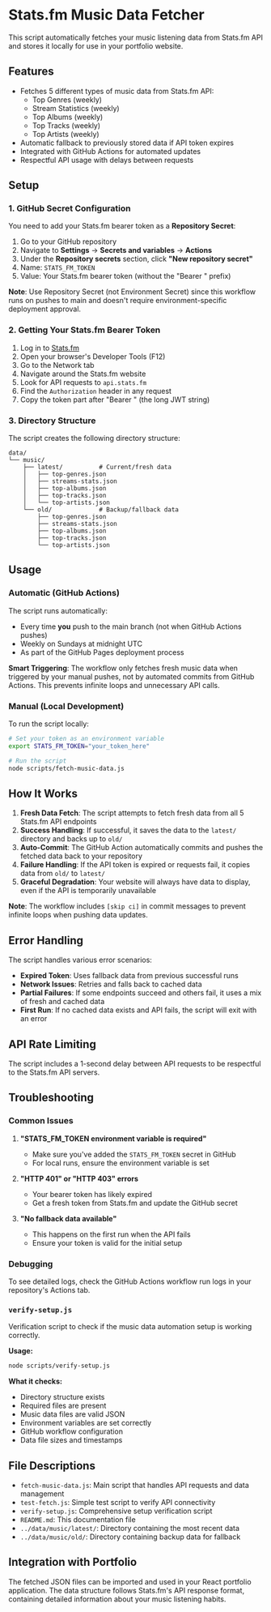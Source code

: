 # Stats.fm Music Data Fetcher

This script automatically fetches your music listening data from Stats.fm API and stores it locally for use in your portfolio website.

## Features

- Fetches 5 different types of music data from Stats.fm API:
  - Top Genres (weekly)
  - Stream Statistics (weekly)
  - Top Albums (weekly)
  - Top Tracks (weekly)
  - Top Artists (weekly)
- Automatic fallback to previously stored data if API token expires
- Integrated with GitHub Actions for automated updates
- Respectful API usage with delays between requests

## Setup

### 1. GitHub Secret Configuration

You need to add your Stats.fm bearer token as a **Repository Secret**:

1. Go to your GitHub repository
2. Navigate to **Settings** → **Secrets and variables** → **Actions**
3. Under the **Repository secrets** section, click **"New repository secret"**
4. Name: `STATS_FM_TOKEN`
5. Value: Your Stats.fm bearer token (without the "Bearer " prefix)

**Note**: Use Repository Secret (not Environment Secret) since this workflow runs on pushes to main and doesn't require environment-specific deployment approval.

### 2. Getting Your Stats.fm Bearer Token

1. Log in to [Stats.fm](https://stats.fm)
2. Open your browser's Developer Tools (F12)
3. Go to the Network tab
4. Navigate around the Stats.fm website
5. Look for API requests to `api.stats.fm`
6. Find the `Authorization` header in any request
7. Copy the token part after "Bearer " (the long JWT string)

### 3. Directory Structure

The script creates the following directory structure:

```
data/
└── music/
    ├── latest/          # Current/fresh data
    │   ├── top-genres.json
    │   ├── streams-stats.json
    │   ├── top-albums.json
    │   ├── top-tracks.json
    │   └── top-artists.json
    └── old/             # Backup/fallback data
        ├── top-genres.json
        ├── streams-stats.json
        ├── top-albums.json
        ├── top-tracks.json
        └── top-artists.json
```

## Usage

### Automatic (GitHub Actions)

The script runs automatically:
- Every time **you** push to the main branch (not when GitHub Actions pushes)
- Weekly on Sundays at midnight UTC
- As part of the GitHub Pages deployment process

**Smart Triggering**: The workflow only fetches fresh music data when triggered by your manual pushes, not by automated commits from GitHub Actions. This prevents infinite loops and unnecessary API calls.

### Manual (Local Development)

To run the script locally:

```bash
# Set your token as an environment variable
export STATS_FM_TOKEN="your_token_here"

# Run the script
node scripts/fetch-music-data.js
```

## How It Works

1. **Fresh Data Fetch**: The script attempts to fetch fresh data from all 5 Stats.fm API endpoints
2. **Success Handling**: If successful, it saves the data to the `latest/` directory and backs up to `old/`
3. **Auto-Commit**: The GitHub Action automatically commits and pushes the fetched data back to your repository
4. **Failure Handling**: If the API token is expired or requests fail, it copies data from `old/` to `latest/`
5. **Graceful Degradation**: Your website will always have data to display, even if the API is temporarily unavailable

**Note**: The workflow includes `[skip ci]` in commit messages to prevent infinite loops when pushing data updates.

## Error Handling

The script handles various error scenarios:

- **Expired Token**: Uses fallback data from previous successful runs
- **Network Issues**: Retries and falls back to cached data
- **Partial Failures**: If some endpoints succeed and others fail, it uses a mix of fresh and cached data
- **First Run**: If no cached data exists and API fails, the script will exit with an error

## API Rate Limiting

The script includes a 1-second delay between API requests to be respectful to the Stats.fm API servers.

## Troubleshooting

### Common Issues

1. **"STATS_FM_TOKEN environment variable is required"**
   - Make sure you've added the `STATS_FM_TOKEN` secret in GitHub
   - For local runs, ensure the environment variable is set

2. **"HTTP 401" or "HTTP 403" errors**
   - Your bearer token has likely expired
   - Get a fresh token from Stats.fm and update the GitHub secret

3. **"No fallback data available"**
   - This happens on the first run when the API fails
   - Ensure your token is valid for the initial setup

### Debugging

To see detailed logs, check the GitHub Actions workflow run logs in your repository's Actions tab.

### `verify-setup.js`
Verification script to check if the music data automation setup is working correctly.

**Usage:**
```bash
node scripts/verify-setup.js
```

**What it checks:**
- Directory structure exists
- Required files are present
- Music data files are valid JSON
- Environment variables are set correctly
- GitHub workflow configuration
- Data file sizes and timestamps

## File Descriptions

- `fetch-music-data.js`: Main script that handles API requests and data management
- `test-fetch.js`: Simple test script to verify API connectivity
- `verify-setup.js`: Comprehensive setup verification script
- `README.md`: This documentation file
- `../data/music/latest/`: Directory containing the most recent data
- `../data/music/old/`: Directory containing backup data for fallback

## Integration with Portfolio

The fetched JSON files can be imported and used in your React portfolio application. The data structure follows Stats.fm's API response format, containing detailed information about your music listening habits.

